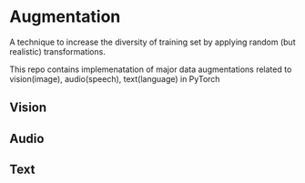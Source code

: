 # Augmentation
A technique to increase the diversity of training set by applying random (but realistic) transformations.

This repo contains implemenatation of major data augmentations related to vision(image), audio(speech), text(language) in PyTorch 

## Vision
## Audio
## Text
